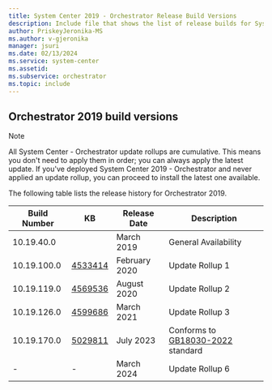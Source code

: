 ```yaml
---
title: System Center 2019 - Orchestrator Release Build Versions
description: Include file that shows the list of release builds for System Center 2019 - Orchestrator.
author: PriskeyJeronika-MS
ms.author: v-gjeronika
manager: jsuri
ms.date: 02/13/2024
ms.service: system-center
ms.assetid: 
ms.subservice: orchestrator
ms.topic: include
---
```


## Orchestrator 2019 build versions

>[!NOTE]
>All System Center - Orchestrator update rollups are cumulative. This means you don't need to apply them in order; you can always apply the latest update. If you've deployed System Center 2019 - Orchestrator and never applied an update rollup, you can proceed to install the latest one available.

The following table lists the release history for Orchestrator 2019.

|Build Number |KB |Release Date |Description |
|-------------|---|-------------|------------|
|10.19.40.0||March 2019 |General Availability |
|10.19.100.0|[4533414](https://support.microsoft.com/kb/4533414) |February 2020 |Update Rollup 1 |
|10.19.119.0|[4569536](https://support.microsoft.com/kb/4569536) |August 2020 |Update Rollup 2 |
|10.19.126.0|[4599686](https://support.microsoft.com/kb/4599686) |March 2021 |Update Rollup 3 |
|10.19.170.0|[5029811](https://support.microsoft.com/kb/5029811) |July 2023 |Conforms to [GB18030-2022](/azure/compliance/offerings/offering-china-gb-18030) standard |
| - | - | March 2024 | Update Rollup 6 |